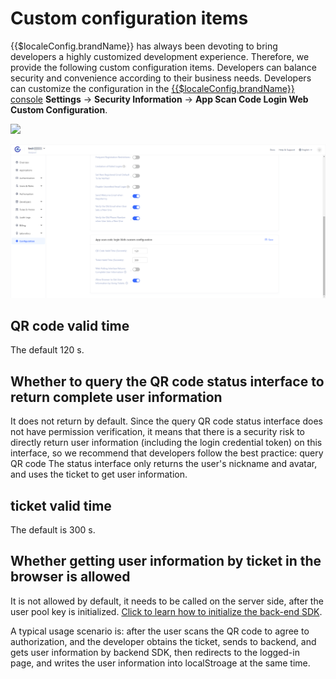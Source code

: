 # Custom configuration items

{{$localeConfig.brandName}} has always been devoting to bring developers a highly customized development experience. Therefore, we provide the following custom configuration items. Developers can balance security and convenience according to their business needs. Developers can customize the configuration in the [{{$localeConfig.brandName}} console](https://console.approw.com/console/userpool) **Settings** -&gt; **Security Information** -&gt; **App Scan Code Login Web Custom Configuration**.

<!--![](./images/121.png)-->

![](~@imagesEnUs/reference/Xnip2021-02-27_14-06-27.png)

![](./images/1.png)

## QR code valid time

The default 120 s.

## Whether to query the QR code status interface to return complete user information

It does not return by default. Since the query QR code status interface does not have permission verification, it means that there is a security risk to directly return user information (including the login credential token) on this interface, so we recommend that developers follow the best practice: query QR code The status interface only returns the user's nickname and avatar, and uses the ticket to get user information.

## ticket valid time

The default is 300 s.

## Whether getting user information by ticket in the browser is allowed

It is not allowed by default, it needs to be called on the server side, after the user pool key is initialized. [Click to learn how to initialize the back-end SDK](/reference/sdk-for-node/README.md).

A typical usage scenario is: after the user scans the QR code to agree to authorization, and the developer obtains the ticket, sends to backend, and gets user information by backend SDK, then redirects to the logged-in page, and writes the user information into localStroage at the same time.
